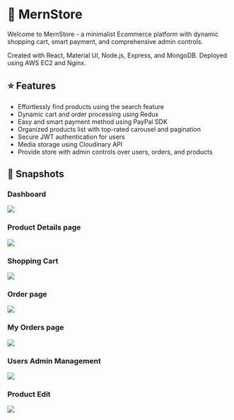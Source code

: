 # :convenience_store: MernStore
Welcome to MernStore - a minimalist Ecommerce platform with dynamic shopping cart, smart payment, and comprehensive admin controls.

Created with React, Material UI, Node.js, Express, and MongoDB. Deployed using AWS EC2 and Nginx.

## ⭐ Features
- Effortlessly find products using the search feature
- Dynamic cart and order processing using Redux
- Easy and smart payment method using PayPal SDK
- Organized products list with top-rated carousel and pagination
- Secure JWT authentication for users
- Media storage using Cloudinary API
- Provide store with admin controls over users, orders, and products

## 📸 Snapshots
### Dashboard
<p> <img align="center" src="https://i.ibb.co/jRc3ZBL/Dashboard.png"/> </p>

### Product Details page
<p> <img align="center" src="https://i.ibb.co/19bVvYc/Product.png"/> </p>

### Shopping Cart
<p> <img align="center" src="https://i.ibb.co/Yfdzq03/Cart.png"/> </p>

### Order page
<p> <img align="center" src="https://i.ibb.co/RDqq6Hp/Order.png"/> </p>

### My Orders page
<p> <img align="center" src="https://i.ibb.co/1nqFG7W/Orders.png"/> </p>

### Users Admin Management
<p> <img align="center" src="https://i.ibb.co/dMZSfZ5/Users-Ad.png"/> </p>

### Product Edit
<p> <img align="center" src="https://i.ibb.co/5LpVq0G/Product-Edit-Ad.png"/> </p>
